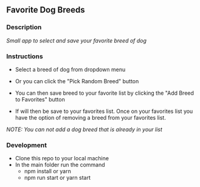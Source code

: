 ## Favorite Dog Breeds

### Description

_Small app to select and save your favorite breed of dog_

### Instructions

- Select a breed of dog from dropdown menu

- Or you can click the "Pick Random Breed" button

- You can then save breed to your favorite list by clicking the "Add Breed to Favorites" button

- If will then be save to your favorites list. Once on your favorites list you have the option of removing a breed from your favorites list.

_NOTE: You can not add a dog breed that is already in your list_

### Development

- Clone this repo to your local machine
- In the main folder run the command
  - npm install or yarn
  - npm run start or yarn start

